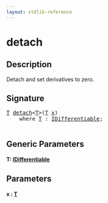 ```yaml
---
layout: stdlib-reference
---
```


# detach

## Description

Detach and set derivatives to zero.




## Signature 

<pre>
<a href="detach.html#typeparam-T" class="code_type">T</a> <a href="detach.html">detach</a>&lt;<a href="detach.html#typeparam-T" class="code_type">T</a>&gt;(<a href="detach.html#typeparam-T" class="code_type">T</a> <a href="detach.html#decl-x" class="code_param">x</a>)
    <span class='code_keyword'>where</span> <a href="detach.html#typeparam-T" class="code_type">T</a> : <a href="../interfaces/idifferentiable-01/index.html" class="code_type">IDifferentiable</a>;

</pre>

## Generic Parameters

####  <a id="typeparam-T"></a>T: [IDifferentiable](../interfaces/idifferentiable-01/index.html)

## Parameters

####  <a id="decl-x"></a>x  : [T](detach.html#typeparam-T)

